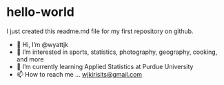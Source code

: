 # hello-world
I just created this readme.md file for my first repository on github.

- 👋 Hi, I’m @wyattjk
- 👀 I’m interested in sports, statistics, photography, geography, cooking, and more
- 🌱 I’m currently learning Applied Statistics at Purdue University
- 📫 How to reach me ... wjkirisits@gmail.com

